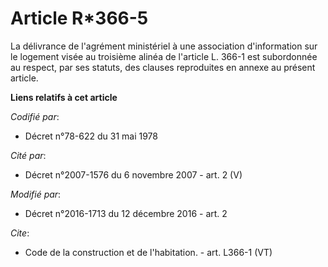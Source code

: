# Article R*366-5

La délivrance de l'agrément ministériel à une association d'information sur le logement visée au troisième alinéa de
l'article L. 366-1 est subordonnée au respect, par ses statuts, des clauses reproduites en annexe au présent article.

**Liens relatifs à cet article**

_Codifié par_:

  - Décret n°78-622 du 31 mai 1978

_Cité par_:

  - Décret n°2007-1576 du 6 novembre 2007 - art. 2 (V)

_Modifié par_:

  - Décret n°2016-1713 du 12 décembre 2016 - art. 2

_Cite_:

  - Code de la construction et de l'habitation. - art. L366-1 (VT)
